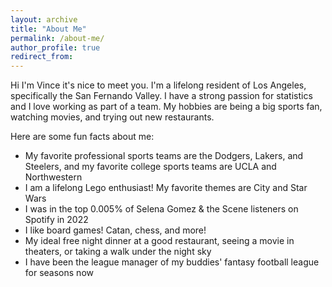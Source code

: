 ```yaml
---
layout: archive
title: "About Me"
permalink: /about-me/
author_profile: true
redirect_from:
---
```


Hi I'm Vince it's nice to meet you. I'm a lifelong resident of Los Angeles, specifically the San Fernando Valley. I have a strong passion for statistics and I love working as part of a team. My hobbies are being a big sports fan, watching movies, and trying out new restaurants.

Here are some fun facts about me:
* My favorite professional sports teams are the Dodgers, Lakers, and Steelers, and my favorite college sports teams are UCLA and Northwestern
* I am a lifelong Lego enthusiast! My favorite themes are City and Star Wars
* I was in the top 0.005% of Selena Gomez & the Scene listeners on Spotify in 2022
* I like board games! Catan, chess, and more!
* My ideal free night dinner at a good restaurant, seeing a movie in theaters, or taking a walk under the night sky
* I have been the league manager of my buddies' fantasy football league for <script> document.write(new Date().getFullYear() - 2017) </script> seasons now